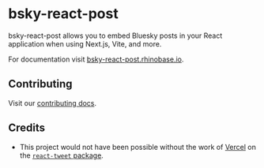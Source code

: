 # bsky-react-post

bsky-react-post allows you to embed Bluesky posts in your React application when using Next.js, Vite, and more.

For documentation visit [bsky-react-post.rhinobase.io](https://bsky-react-post.rhinobase.io).

## Contributing

Visit our [contributing docs](https://github.com/rhinobase/react-bluesky/blob/main/CONTRIBUTING.md).

## Credits

- This project would not have been possible without the work of [Vercel](https://github.com/vercel) on the [`react-tweet` package](https://github.com/vercel/react-tweet).
